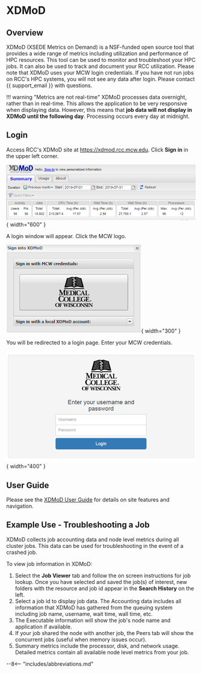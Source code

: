 # XDMoD

## Overview

XDMoD (XSEDE Metrics on Demand) is a NSF-funded open source tool that provides a wide range of metrics including utilization and performance of HPC resources. This tool can be used to monitor and troubleshoot your HPC jobs. It can also be used to track and document your RCC utilization. Please note that XDMoD uses your MCW login credentials. If you have not run jobs on RCC's HPC systems, you will not see any data after login. Please contact {{ support_email }} with questions.

!!! warning "Metrics are not real-time"
    XDMoD processes data overnight, rather than in real-time. This allows the application to be very responsive when displaying data. However, this means that **job data will not display in XDMoD until the following day**. Processing occurs every day at midnight.

## Login

Access RCC's XDMoD site at <https://xdmod.rcc.mcw.edu>. Click **Sign in** in the upper left corner.

![XDMoD Signin](../../img/Xdmod_signin.png){ width="600" }

A login window will appear. Click the MCW logo.

![XDMoD Signin](../../img/Xdmod_signin2.png){ width="300" }

You will be redirected to a login page. Enter your MCW credentials.

![XDMoD Signin](../../img/Xdmod_signin3.png){ width="400" }

## User Guide

Please see the [XDMoD User Guide](https://xdmod.rcc.mcw.edu/user_manual/) for details on site features and navigation.

## Example Use - Troubleshooting a Job

XDMoD collects job accounting data and node level metrics during all cluster jobs. This data can be used for troubleshooting in the event of a crashed job.

To view job information in XDMoD:

1. Select the **Job Viewer** tab and follow the on screen instructions for job lookup. Once you have selected and saved the job(s) of interest, new folders with the resource and job id appear in the **Search History** on the left.
2. Select a job id to display job data. The Accounting data includes all information that XDMoD has gathered from the queuing system including job name, username, wait time, wall time, etc.
3. The Executable information will show the job's node name and application if available.
4. If your job shared the node with another job, the Peers tab will show the concurrent jobs (useful when memory issues occur).
5. Summary metrics include the processor, disk, and network usage. Detailed metrics contain all available node level metrics from your job.

--8<-- "includes/abbreviations.md"

